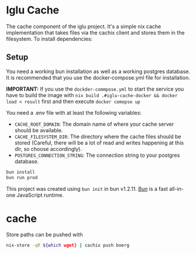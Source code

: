 # Iglu Cache
The cache component of the iglu project. It's a simple nix cache implementation that takes files via the cachix client and stores them in the filesystem.
To install dependencies:
## Setup
You need a working bun installation as well as a working postgres database. It is recommended that you use the docker-compose.yml file for installation.

**IMPORTANT:** If you use the `dockder-commpose.yml` to start the service you have to build the image with `nix build .#iglu-cache-docker && docker load < result` first and then execute `docker comopse up` 

You need a .env file with at least the following variables:
- `CACHE_ROOT_DOMAIN`: The domain name of where your cache server should be available.
- `CACHE_FILESYSTEM_DIR`: The directory where the cache files should be stored (Careful, there will be a lot of read and writes happening at this dir, so choose accordingly).
- `POSTGRES_CONNECTION_STRING`: The connection string to your postgres database.
```bash
bun install
bun run prod
```
This project was created using `bun init` in bun v1.2.11. [Bun](https://bun.sh) is a fast all-in-one JavaScript runtime.
# cache
Store paths can be pushed with
```bash
nix-store -qR ${which wget} | cachix push boerg
```
